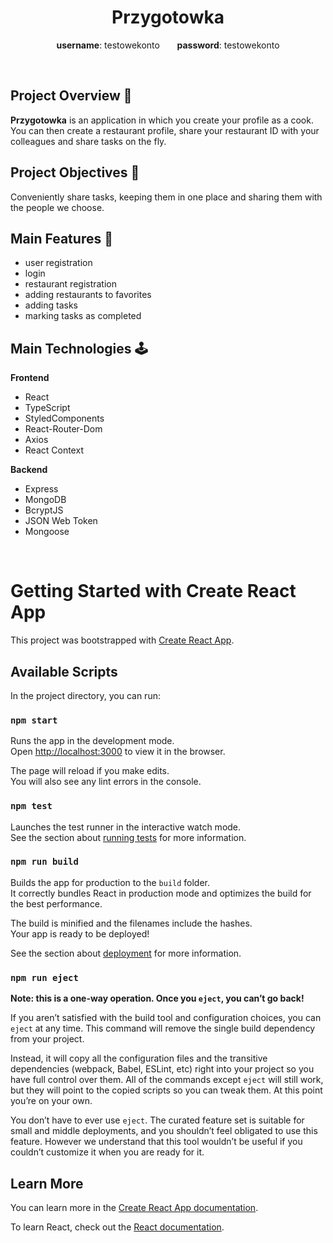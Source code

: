 # <h1 align="center">Przygotowka</h1>

<p align="center"><b>username</b>: testowekonto &nbsp; &nbsp; &nbsp; <b>password</b>: testowekonto</p>

<br>

## Project Overview 👀
<b>Przygotowka</b> is an application in which you create your profile as a cook. You can then create a restaurant profile, share your restaurant ID with your colleagues and share tasks on the fly.

## Project Objectives 🎯
Conveniently share tasks, keeping them in one place and sharing them with the people we choose.

## Main Features 🚀
<ul>
  <li>user registration</li>
  <li>login</li>
  <li>restaurant registration</li>
  <li>adding restaurants to favorites</li>
  <li>adding tasks</li>
  <li>marking tasks as completed</li>
</ul>

## Main Technologies 🕹
<b>Frontend</b>
<ul>
  <li>React</li>
  <li>TypeScript</li>
  <li>StyledComponents</li>
  <li>React-Router-Dom</li>
  <li>Axios</li>
  <li>React Context</li>
</ul>

<b>Backend</b>
<ul>
  <li>Express</li>
  <li>MongoDB</li>
  <li>BcryptJS</li>
  <li>JSON Web Token</li>
  <li>Mongoose</li>
</ul>

<br>

# Getting Started with Create React App

This project was bootstrapped with [Create React App](https://github.com/facebook/create-react-app).

## Available Scripts

In the project directory, you can run:

### `npm start`

Runs the app in the development mode.\
Open [http://localhost:3000](http://localhost:3000) to view it in the browser.

The page will reload if you make edits.\
You will also see any lint errors in the console.

### `npm test`

Launches the test runner in the interactive watch mode.\
See the section about [running tests](https://facebook.github.io/create-react-app/docs/running-tests) for more information.

### `npm run build`

Builds the app for production to the `build` folder.\
It correctly bundles React in production mode and optimizes the build for the best performance.

The build is minified and the filenames include the hashes.\
Your app is ready to be deployed!

See the section about [deployment](https://facebook.github.io/create-react-app/docs/deployment) for more information.

### `npm run eject`

**Note: this is a one-way operation. Once you `eject`, you can’t go back!**

If you aren’t satisfied with the build tool and configuration choices, you can `eject` at any time. This command will remove the single build dependency from your project.

Instead, it will copy all the configuration files and the transitive dependencies (webpack, Babel, ESLint, etc) right into your project so you have full control over them. All of the commands except `eject` will still work, but they will point to the copied scripts so you can tweak them. At this point you’re on your own.

You don’t have to ever use `eject`. The curated feature set is suitable for small and middle deployments, and you shouldn’t feel obligated to use this feature. However we understand that this tool wouldn’t be useful if you couldn’t customize it when you are ready for it.

## Learn More

You can learn more in the [Create React App documentation](https://facebook.github.io/create-react-app/docs/getting-started).

To learn React, check out the [React documentation](https://reactjs.org/).
